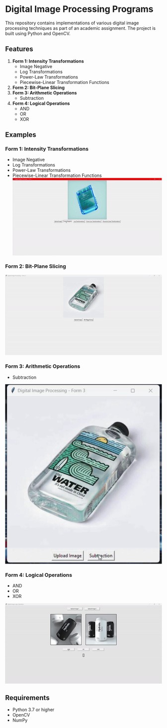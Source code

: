# Digital Image Processing Programs

This repository contains implementations of various digital image processing techniques as part of an academic assignment. The project is built using Python and OpenCV.

## Features

1. **Form 1: Intensity Transformations**
   - Image Negative
   - Log Transformations
   - Power-Law Transformations
   - Piecewise-Linear Transformation Functions
2. **Form 2: Bit-Plane Slicing**
3. **Form 3: Arithmetic Operations**
   - Subtraction
4. **Form 4: Logical Operations**
   - AND
   - OR
   - XOR

## Examples

### Form 1: Intensity Transformations

- Image Negative
- Log Transformations
- Power-Law Transformations
- Piecewise-Linear Transformation Functions
  ![form1](/form1.gif)

### Form 2: Bit-Plane Slicing

![form2](/form2.gif)

### Form 3: Arithmetic Operations

- Subtraction

![form3](/form3.gif)

### Form 4: Logical Operations

- AND
- OR
- XOR

![form4](/form4.gif)

## Requirements

- Python 3.7 or higher
- OpenCV
- NumPy
